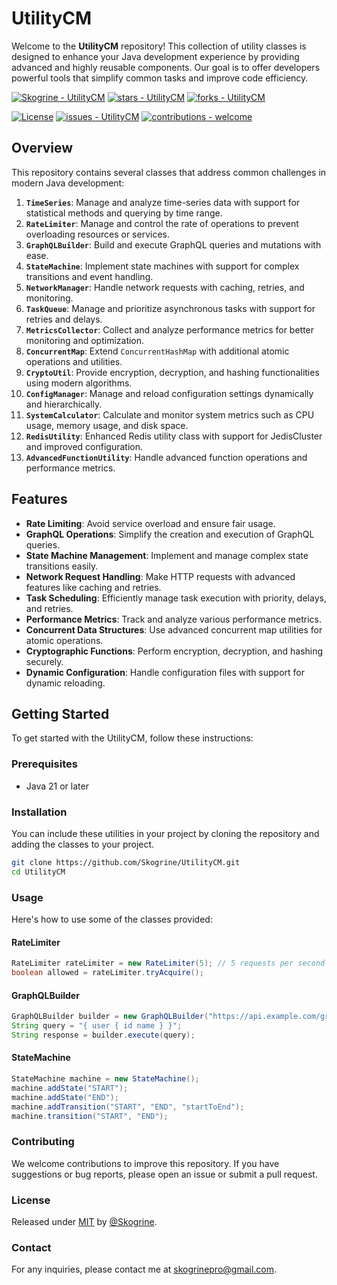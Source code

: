# UtilityCM

Welcome to the **UtilityCM** repository! This collection of utility classes is designed to enhance your Java development experience by providing advanced and highly reusable components. Our goal is to offer developers powerful tools that simplify common tasks and improve code efficiency.

[![Skogrine - UtilityCM](https://img.shields.io/static/v1?label=Skogrine&message=UtilityCM&color=blue&logo=github)](https://github.com/Skogrine/UtilityCM "Go to GitHub repo")
[![stars - UtilityCM](https://img.shields.io/github/stars/Skogrine/UtilityCM?style=social)](https://github.com/Skogrine/UtilityCM)
[![forks - UtilityCM](https://img.shields.io/github/forks/Skogrine/UtilityCM?style=social)](https://github.com/Skogrine/UtilityCM)

[![License](https://img.shields.io/badge/License-MIT-blue)](#license)
[![issues - UtilityCM](https://img.shields.io/github/issues/Skogrine/UtilityCM)](https://github.com/Skogrine/UtilityCM/issues)
[![contributions - welcome](https://img.shields.io/badge/contributions-welcome-blue)](/CONTRIBUTING.md "Go to contributions doc")

## Overview

This repository contains several classes that address common challenges in modern Java development:

1. **`TimeSeries`**: Manage and analyze time-series data with support for statistical methods and querying by time range.
2. **`RateLimiter`**: Manage and control the rate of operations to prevent overloading resources or services.
3. **`GraphQLBuilder`**: Build and execute GraphQL queries and mutations with ease.
4. **`StateMachine`**: Implement state machines with support for complex transitions and event handling.
5. **`NetworkManager`**: Handle network requests with caching, retries, and monitoring.
6. **`TaskQueue`**: Manage and prioritize asynchronous tasks with support for retries and delays.
7. **`MetricsCollector`**: Collect and analyze performance metrics for better monitoring and optimization.
8. **`ConcurrentMap`**: Extend `ConcurrentHashMap` with additional atomic operations and utilities.
9. **`CryptoUtil`**: Provide encryption, decryption, and hashing functionalities using modern algorithms.
10. **`ConfigManager`**: Manage and reload configuration settings dynamically and hierarchically.
11. **`SystemCalculator`**: Calculate and monitor system metrics such as CPU usage, memory usage, and disk space.
12. **`RedisUtility`**: Enhanced Redis utility class with support for JedisCluster and improved configuration.
13. **`AdvancedFunctionUtility`**: Handle advanced function operations and performance metrics.

## Features

- **Rate Limiting**: Avoid service overload and ensure fair usage.
- **GraphQL Operations**: Simplify the creation and execution of GraphQL queries.
- **State Machine Management**: Implement and manage complex state transitions easily.
- **Network Request Handling**: Make HTTP requests with advanced features like caching and retries.
- **Task Scheduling**: Efficiently manage task execution with priority, delays, and retries.
- **Performance Metrics**: Track and analyze various performance metrics.
- **Concurrent Data Structures**: Use advanced concurrent map utilities for atomic operations.
- **Cryptographic Functions**: Perform encryption, decryption, and hashing securely.
- **Dynamic Configuration**: Handle configuration files with support for dynamic reloading.

## Getting Started

To get started with the UtilityCM, follow these instructions:

### Prerequisites

- Java 21 or later

### Installation

You can include these utilities in your project by cloning the repository and adding the classes to your project.

```bash
git clone https://github.com/Skogrine/UtilityCM.git
cd UtilityCM
```

### Usage

Here's how to use some of the classes provided:

#### RateLimiter
```java
RateLimiter rateLimiter = new RateLimiter(5); // 5 requests per second
boolean allowed = rateLimiter.tryAcquire();
```

#### GraphQLBuilder
```java
GraphQLBuilder builder = new GraphQLBuilder("https://api.example.com/graphql");
String query = "{ user { id name } }";
String response = builder.execute(query);
```

#### StateMachine
```java
StateMachine machine = new StateMachine();
machine.addState("START");
machine.addState("END");
machine.addTransition("START", "END", "startToEnd");
machine.transition("START", "END");
```

### Contributing

We welcome contributions to improve this repository. If you have suggestions or bug reports, please open an issue or submit a pull request.

### License
Released under [MIT](/LICENSE) by [@Skogrine](https://github.com/Skogrine).


### Contact
For any inquiries, please contact me at skogrinepro@gmail.com.
